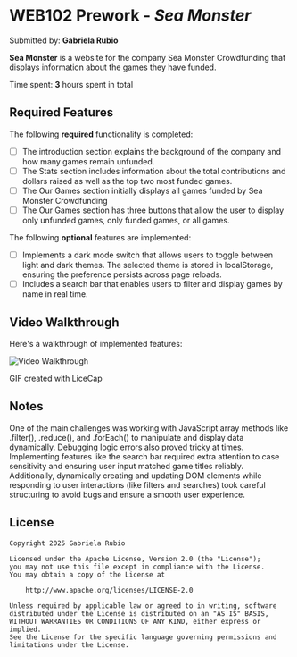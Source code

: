 # WEB102 Prework - *Sea Monster*

Submitted by: **Gabriela Rubio**

**Sea Monster** is a website for the company Sea Monster Crowdfunding that displays information about the games they have funded.

Time spent: **3** hours spent in total

## Required Features

The following **required** functionality is completed:

* [ ] The introduction section explains the background of the company and how many games remain unfunded.
* [ ] The Stats section includes information about the total contributions and dollars raised as well as the top two most funded games.
* [ ] The Our Games section initially displays all games funded by Sea Monster Crowdfunding
* [ ] The Our Games section has three buttons that allow the user to display only unfunded games, only funded games, or all games.

The following **optional** features are implemented:

* [ ] Implements a dark mode switch that allows users to toggle between light and dark themes. The selected theme is stored in localStorage, ensuring the preference persists across page reloads.
* [ ] Includes a search bar that enables users to filter and display games by name in real time.

## Video Walkthrough

Here's a walkthrough of implemented features:

<img src='https://i.imgur.com/pTCSsU5.gif' title='Video Walkthrough' width='' alt='Video Walkthrough' />

GIF created with LiceCap

## Notes

One of the main challenges was working with JavaScript array methods like .filter(), .reduce(), and .forEach() to manipulate and display data dynamically. Debugging logic errors also proved tricky at times. Implementing features like the search bar required extra attention to case sensitivity and ensuring user input matched game titles reliably. Additionally, dynamically creating and updating DOM elements while responding to user interactions (like filters and searches) took careful structuring to avoid bugs and ensure a smooth user experience. 

## License

    Copyright 2025 Gabriela Rubio

    Licensed under the Apache License, Version 2.0 (the "License");
    you may not use this file except in compliance with the License.
    You may obtain a copy of the License at

        http://www.apache.org/licenses/LICENSE-2.0

    Unless required by applicable law or agreed to in writing, software
    distributed under the License is distributed on an "AS IS" BASIS,
    WITHOUT WARRANTIES OR CONDITIONS OF ANY KIND, either express or implied.
    See the License for the specific language governing permissions and
    limitations under the License.
